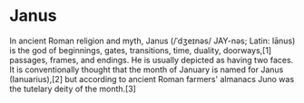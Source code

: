 # Janus
In ancient Roman religion and myth, Janus (/ˈdʒeɪnəs/ JAY-nəs; Latin: Iānus) is the god of beginnings, gates, transitions, time, duality, doorways,[1] passages, frames, and endings. He is usually depicted as having two faces. It is conventionally thought that the month of January is named for Janus (Ianuarius),[2] but according to ancient Roman farmers' almanacs Juno was the tutelary deity of the month.[3]

